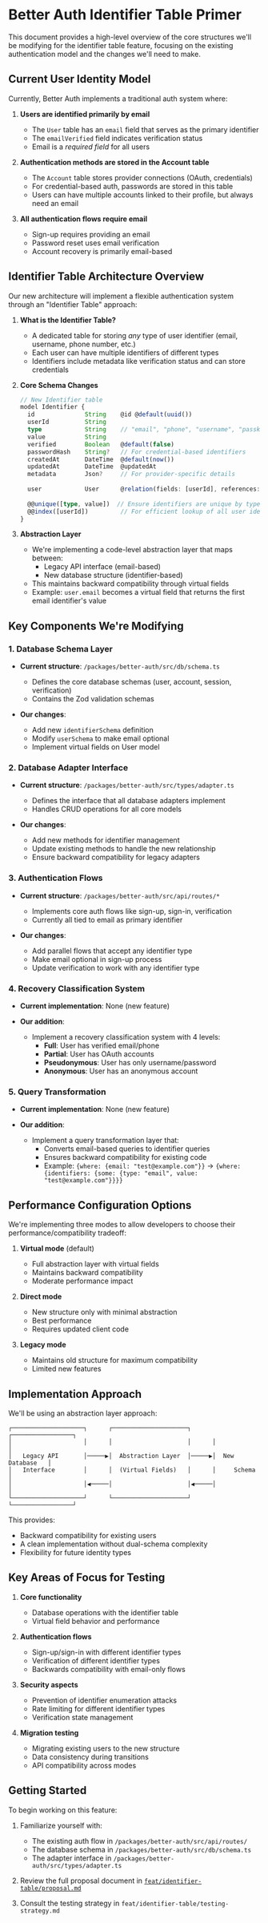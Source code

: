 # Better Auth Identifier Table Primer

This document provides a high-level overview of the core structures we'll be modifying for the identifier table feature, focusing on the existing authentication model and the changes we'll need to make.

## Current User Identity Model

Currently, Better Auth implements a traditional auth system where:

1. **Users are identified primarily by email**
   - The `User` table has an `email` field that serves as the primary identifier
   - The `emailVerified` field indicates verification status
   - Email is a *required field* for all users

2. **Authentication methods are stored in the Account table**
   - The `Account` table stores provider connections (OAuth, credentials) 
   - For credential-based auth, passwords are stored in this table
   - Users can have multiple accounts linked to their profile, but always need an email

3. **All authentication flows require email**
   - Sign-up requires providing an email
   - Password reset uses email verification
   - Account recovery is primarily email-based

## Identifier Table Architecture Overview

Our new architecture will implement a flexible authentication system through an "Identifier Table" approach:

1. **What is the Identifier Table?**
   - A dedicated table for storing *any* type of user identifier (email, username, phone number, etc.)
   - Each user can have multiple identifiers of different types
   - Identifiers include metadata like verification status and can store credentials

2. **Core Schema Changes**
   ```typescript
   // New Identifier table
   model Identifier {
     id              String    @id @default(uuid())
     userId          String
     type            String    // "email", "phone", "username", "passkey", "oauth" 
     value           String
     verified        Boolean   @default(false)
     passwordHash    String?   // For credential-based identifiers
     createdAt       DateTime  @default(now())
     updatedAt       DateTime  @updatedAt
     metadata        Json?     // For provider-specific details
     
     user            User      @relation(fields: [userId], references: [id], onDelete: Cascade)
     
     @@unique([type, value])  // Ensure identifiers are unique by type+value
     @@index([userId])         // For efficient lookup of all user identifiers
   }
   ```

3. **Abstraction Layer**
   - We're implementing a code-level abstraction layer that maps between:
     - Legacy API interface (email-based) 
     - New database structure (identifier-based)
   - This maintains backward compatibility through virtual fields
   - Example: `user.email` becomes a virtual field that returns the first email identifier's value

## Key Components We're Modifying

### 1. Database Schema Layer

- **Current structure**: `/packages/better-auth/src/db/schema.ts`
  - Defines the core database schemas (user, account, session, verification)
  - Contains the Zod validation schemas

- **Our changes**:
  - Add new `identifierSchema` definition
  - Modify `userSchema` to make email optional
  - Implement virtual fields on User model

### 2. Database Adapter Interface

- **Current structure**: `/packages/better-auth/src/types/adapter.ts`
  - Defines the interface that all database adapters implement
  - Handles CRUD operations for all core models

- **Our changes**:
  - Add new methods for identifier management
  - Update existing methods to handle the new relationship
  - Ensure backward compatibility for legacy adapters

### 3. Authentication Flows

- **Current structure**: `/packages/better-auth/src/api/routes/*`
  - Implements core auth flows like sign-up, sign-in, verification
  - Currently all tied to email as primary identifier

- **Our changes**:
  - Add parallel flows that accept any identifier type
  - Make email optional in sign-up process
  - Update verification to work with any identifier type

### 4. Recovery Classification System

- **Current implementation**: None (new feature)

- **Our addition**:
  - Implement a recovery classification system with 4 levels:
    - **Full**: User has verified email/phone
    - **Partial**: User has OAuth accounts
    - **Pseudonymous**: User has only username/password
    - **Anonymous**: User has an anonymous account

### 5. Query Transformation

- **Current implementation**: None (new feature)

- **Our addition**:
  - Implement a query transformation layer that:
    - Converts email-based queries to identifier queries
    - Ensures backward compatibility for existing code
    - Example: `{where: {email: "test@example.com"}}` → `{where: {identifiers: {some: {type: "email", value: "test@example.com"}}}}`

## Performance Configuration Options

We're implementing three modes to allow developers to choose their performance/compatibility tradeoff:

1. **Virtual mode** (default)
   - Full abstraction layer with virtual fields
   - Maintains backward compatibility
   - Moderate performance impact

2. **Direct mode**
   - New structure only with minimal abstraction
   - Best performance
   - Requires updated client code

3. **Legacy mode**
   - Maintains old structure for maximum compatibility
   - Limited new features

## Implementation Approach

We'll be using an abstraction layer approach:

```
┌────────────────────┐      ┌─────────────────────┐      ┌─────────────────┐
│                    │      │                     │      │                 │
│   Legacy API       │─────▶│  Abstraction Layer  │─────▶│  New Database   │
│   Interface        │      │  (Virtual Fields)   │      │     Schema      │
│                    │◀─────│                     │◀─────│                 │
└────────────────────┘      └─────────────────────┘      └─────────────────┘
```

This provides:
- Backward compatibility for existing users
- A clean implementation without dual-schema complexity
- Flexibility for future identity types

## Key Areas of Focus for Testing

1. **Core functionality**
   - Database operations with the identifier table
   - Virtual field behavior and performance

2. **Authentication flows**
   - Sign-up/sign-in with different identifier types
   - Verification of different identifier types
   - Backwards compatibility with email-only flows

3. **Security aspects**
   - Prevention of identifier enumeration attacks
   - Rate limiting for different identifier types
   - Verification state management

4. **Migration testing**
   - Migrating existing users to the new structure
   - Data consistency during transitions
   - API compatibility across modes

## Getting Started

To begin working on this feature:

1. Familiarize yourself with:
   - The existing auth flow in `/packages/better-auth/src/api/routes/`
   - The database schema in `/packages/better-auth/src/db/schema.ts`
   - The adapter interface in `/packages/better-auth/src/types/adapter.ts`

2. Review the full proposal document in [`feat/identifier-table/proposal.md`](proposal.md)

3. Consult the testing strategy in `feat/identifier-table/testing-strategy.md`